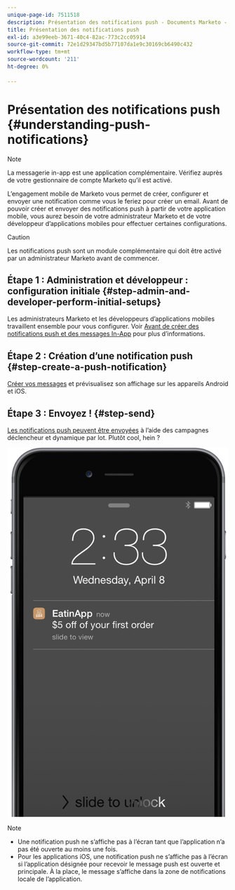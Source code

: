 ```yaml
---
unique-page-id: 7511518
description: Présentation des notifications push - Documents Marketo - Documentation du produit
title: Présentation des notifications push
exl-id: a3e99eeb-3671-40c4-82ac-773c2cc05914
source-git-commit: 72e1d29347bd5b77107da1e9c30169cb6490c432
workflow-type: tm+mt
source-wordcount: '211'
ht-degree: 0%

---
```


# Présentation des notifications push {#understanding-push-notifications}

>[!NOTE]
>
>La messagerie in-app est une application complémentaire. Vérifiez auprès de votre gestionnaire de compte Marketo qu’il est activé.

L’engagement mobile de Marketo vous permet de créer, configurer et envoyer une notification comme vous le feriez pour créer un email.  Avant de pouvoir créer et envoyer des notifications push à partir de votre application mobile, vous aurez besoin de votre administrateur Marketo et de votre développeur d’applications mobiles pour effectuer certaines configurations.

>[!CAUTION]
>
>Les notifications push sont un module complémentaire qui doit être activé par un administrateur Marketo avant de commencer.

## Étape 1 : Administration et développeur : configuration initiale {#step-admin-and-developer-perform-initial-setups}

Les administrateurs Marketo et les développeurs d’applications mobiles travaillent ensemble pour vous configurer. Voir [Avant de créer des notifications push et des messages In-App](/help/marketo/product-docs/mobile-marketing/admin/before-you-create-push-notifications-and-in-app-messages.md) pour plus d’informations.

## Étape 2 : Création d’une notification push {#step-create-a-push-notification}

[Créer vos messages](/help/marketo/product-docs/mobile-marketing/push-notifications/create-a-push-notification.md) et prévisualisez son affichage sur les appareils Android et iOS.

## Étape 3 : Envoyez ! {#step-send}

[Les notifications push peuvent être envoyées](/help/marketo/product-docs/mobile-marketing/push-notifications/send-a-mobile-push-notification.md) à l’aide des campagnes déclencheur et dynamique par lot. Plutôt cool, hein ?

![](assets/image2015-4-27-8-3a41-3a43.png)

>[!NOTE]
>
>* Une notification push ne s’affiche pas à l’écran tant que l’application n’a pas été ouverte au moins une fois.
>* Pour les applications iOS, une notification push ne s’affiche pas à l’écran si l’application désignée pour recevoir le message push est ouverte et principale. À la place, le message s’affiche dans la zone de notifications locale de l’application.

